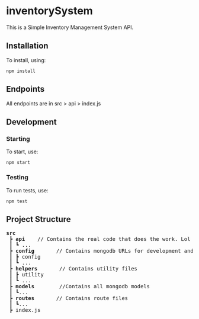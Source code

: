 # inventorySystem

This is a Simple Inventory Management System API.

## Installation 
To install, using:
```
npm install
```

## Endpoints 

All endpoints are in src > api > index.js 

## Development

### Starting
To start, use:
```
npm start
```

### Testing
To run tests, use:

```
npm test
```


## Project Structure
<pre>
<b>src</b>
 ┣ <b>api</b>    // Contains the real code that does the work. Lol
 ┃ ┗ ...  
 ┣ <b>config</b>       // Contains mongodb URLs for development and production, ...
 ┃ ┣ config
 ┃ ┗ ...
 ┣ <b>helpers</b>       // Contains utility files
 ┃ ┣ utility
 ┃ ┗ ...
 ┣ <b>models</b>        //Contains all mongodb models
 ┃ ┗...
 ┣ <b>routes</b>       // Contains route files
 ┃ ┗...
 ┣ index.js
</pre>